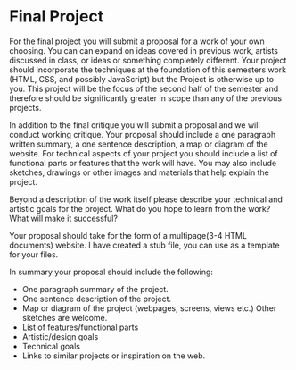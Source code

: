 # Final Project

For the final project you will submit a proposal for a work of your own choosing. You can can expand on ideas covered in previous work, artists discussed in class, or ideas or something completely different. Your project should incorporate the techniques at the foundation of this semesters work (HTML, CSS, and possibly JavaScript) but the Project is otherwise up to you. This project will be the focus of the second half of the semester and therefore should be significantly greater in scope than any of the previous projects. 

In addition to the final critique you will submit a proposal and we will conduct working critique. Your proposal should include a one paragraph written summary, a one sentence description, a map or diagram of the website. For technical aspects of your project you should include a list of functional parts or features that the work will have. You may also include sketches, drawings or other images and materials that help explain the project.

Beyond a description of the work itself please describe your technical and artistic goals for the project. What do you hope to learn from the work? What will make it successful?

Your proposal should take for the form of a multipage(3-4 HTML documents) website. I have created a stub file, you can use as a template for your files.

In summary your proposal should include the following:
  * One paragraph summary of the project.
  * One sentence description of the project.
  * Map or diagram of the project (webpages, screens, views etc.) Other sketches are welcome.
  * List of features/functional parts
  * Artistic/design goals
  * Technical goals
  * Links to similar projects or inspiration on the web.

